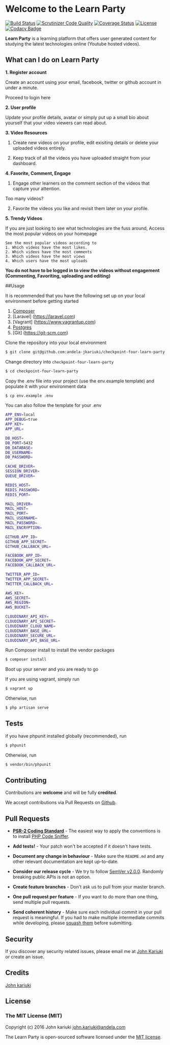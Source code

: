 # Welcome to the Learn Party


[![Build Status](https://scrutinizer-ci.com/g/andela-jkariuki/checkpoint-four-learn-party/badges/build.png?b=staging)](https://scrutinizer-ci.com/g/andela-jkariuki/checkpoint-four-learn-party/build-status/staging)
[![Scrutinizer Code Quality](https://scrutinizer-ci.com/g/andela-jkariuki/checkpoint-four-learn-party/badges/quality-score.png?b=staging)](https://scrutinizer-ci.com/g/andela-jkariuki/checkpoint-four-learn-party/?branch=staging)
[![Coverage Status](https://coveralls.io/repos/github/andela-jkariuki/checkpoint-four-learn-party/badge.svg?branch=staging)](https://coveralls.io/github/andela-jkariuki/checkpoint-four-learn-party?branch=staging)
[![License](https://poser.pugx.org/laravel/framework/license.svg)](https://packagist.org/packages/laravel/framework)
[![Codacy Badge](https://api.codacy.com/project/badge/Grade/41a18426f8bc43b99179b04c6058348a)](https://www.codacy.com/app/john-kariuki/checkpoint-four-learn-party?utm_source=github.com&amp;utm_medium=referral&amp;utm_content=andela-jkariuki/checkpoint-four-learn-party&amp;utm_campaign=Badge_Grade)

**Learn Party** is a learning platform that offers user generated content for studying the latest technologies online (Youtube hosted videos).

## What can I do on Learn Party

**1. Register account**

Create an account using your email, facebook, twitter or github account in under a minute.

Proceed to login here

**2. User profile**

Update your profile details, avatar or simply put up a small bio about yourself that your video viewers can read about. 

**3. Video Resources**

1. Create new videos on your profile, edit exisiting details or delete your uploaded videos entirely.

2. Keep track of all the videos you have uploaded straight from your dashboard.

**4. Favorite, Comment, Engage**


1. Engage other learners on the comment section of the videos that capture your attention.

Too many videos?

2. Favorite the videos you like and revisit them later on your profile.

**5. Trendy Videos**

If you are just looking to see what technologies are the fuss around, Access the most popular videos on your homepage

```
See the most popular videos according to
1. Which videos have the most likes.
2. Which videos have the most comments
3. Which videos have the most views
4. Which users have the most uploads
```

**You do not have to be logged in to view the videos without engagement (Commenting, Favoriting, uploading and editing)**

##Usage

It is recommended that you have the following set up on your local environment before getting started

1. [Composer](https://getcomposer.org)
2. [Laravel] (https://laravel.com)
3. [Vagrant] (https://www.vagrantup.com) 
4. [Postgres](http://www.postgresql.org)
5. [Git] (https://git-scm.com)

Clone the repository into your local environment

```bash
$ git clone git@github.com:andela-jkariuki/checkpoint-four-learn-party.git
```

Change directory into `checkpoint-four-learn-party`

```bash
$ cd checkpoint-four-learn-party
```

Copy the .env file into your project (use the env.example template) and populate it with your environment data

```bash
$ cp env.example .env
```

You can also follow the template for your .env
```bash
APP_ENV=local
APP_DEBUG=true
APP_KEY=
APP_URL=

DB_HOST=
DB_PORT=5432
DB_DATABASE=
DB_USERNAME=
DB_PASSWORD=

CACHE_DRIVER=
SESSION_DRIVER=
QUEUE_DRIVER=

REDIS_HOST=
REDIS_PASSWORD=
REDIS_PORT=

MAIL_DRIVER=
MAIL_HOST=
MAIL_PORT=
MAIL_USERNAME=
MAIL_PASSWORD=
MAIL_ENCRYPTION=

GITHUB_APP_ID=
GITHUB_APP_SECRET=
GITHUB_CALLBACK_URL=

FACEBOOK_APP_ID=
FACEBOOK_APP_SECRET=
FACEBOOK_CALLBACK_URL=

TWITTER_APP_ID=
TWITTER_APP_SECRET=
TWITTER_CALLBACK_URL=

AWS_KEY=
AWS_SECRET=
AWS_REGION=
AWS_BUCKET=

CLOUDINARY_API_KEY=
CLOUDINARY_API_SECRET=
CLOUDINARY_CLOUD_NAME=
CLOUDINARY_BASE_URL=
CLOUDINARY_SECURE_URL=
CLOUDINARY_API_BASE_URL=
```

Run Composer install to install the vendor packages

```bash
$ composer install
```

Boot up your server and you are ready to go

If you are using vagrant, simply run

```bash
$ vagrant up
```

Otherwise, run

```bash
$ php artisan serve
```


## Tests

if you have phpunit installed globally (recommended), run

```bash
$ phpunit
```

Otherwise, run
```bash
$ vendor/bin/phpunit
```
## Contributing

Contributions are **welcome** and will be fully **credited**.

We accept contributions via Pull Requests on [Github](https://github.com/andela-jkariuki/checkpoint-three-naija-emoji).

## Pull Requests

- **[PSR-2 Coding Standard](https://github.com/php-fig/fig-standards/blob/master/accepted/PSR-2-coding-style-guide.md)** - The easiest way to apply the conventions is to install [PHP Code Sniffer](http://pear.php.net/package/PHP_CodeSniffer).

- **Add tests!** - Your patch won't be accepted if it doesn't have tests.

- **Document any change in behaviour** - Make sure the `README.md` and any other relevant documentation are kept up-to-date.

- **Consider our release cycle** - We try to follow [SemVer v2.0.0](http://semver.org/). Randomly breaking public APIs is not an option.

- **Create feature branches** - Don't ask us to pull from your master branch.

- **One pull request per feature** - If you want to do more than one thing, send multiple pull requests.

- **Send coherent history** - Make sure each individual commit in your pull request is meaningful. If you had to make multiple intermediate commits while developing, please [squash them](http://www.git-scm.com/book/en/v2/Git-Tools-Rewriting-History#Changing-Multiple-Commit-Messages) before submitting.

## Security

If you discover any security related issues, please email me at [John Kariuki](john.kariuki@andela.com) or create an issue.

## Credits

[John kariuki](https://github.com/johnkariuki)

## License

### The MIT License (MIT)

Copyright (c) 2016 John kariuki <john.kariuki@andela.com>

The Learn Party is open-sourced software licensed under the [MIT license](http://opensource.org/licenses/MIT).
